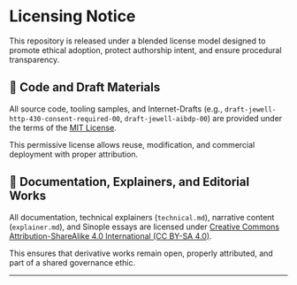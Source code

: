 # Licensing Notice

This repository is released under a blended license model designed to promote ethical adoption, protect authorship intent, and ensure procedural transparency.

## 📘 Code and Draft Materials

All source code, tooling samples, and Internet-Drafts (e.g., `draft-jewell-http-430-consent-required-00`, `draft-jewell-aibdp-00`) are provided under the terms of the [MIT License](https://opensource.org/licenses/MIT).

This permissive license allows reuse, modification, and commercial deployment with proper attribution.

## 📜 Documentation, Explainers, and Editorial Works

All documentation, technical explainers (`technical.md`), narrative content (`explainer.md`), and Sinople essays are licensed under [Creative Commons Attribution-ShareAlike 4.0 International (CC BY-SA 4.0)](https://creativecommons.org/licenses/by-sa/4.0/).

This ensures that derivative works remain open, properly attributed, and part of a shared governance ethic.

---
